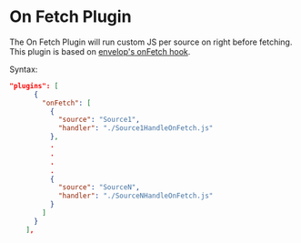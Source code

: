 # On Fetch Plugin

The On Fetch Plugin will run custom JS per source on right before fetching. This plugin is based on [envelop's onFetch hook](https://the-guild.dev/graphql/mesh/docs/plugins/plugins-introduction#mesh-specific-plugin-hooks).

Syntax:

```JSON
"plugins": [
      {
        "onFetch": [
          {
            "source": "Source1",
            "handler": "./Source1HandleOnFetch.js"
          },
          .
          .
          .
          .
          {
            "source": "SourceN",
            "handler": "./SourceNHandleOnFetch.js"
          }
        ]
      }
    ],
```
